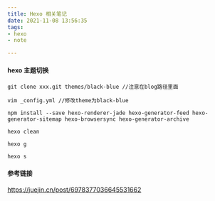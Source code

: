 ```yaml
---
title: Hexo 相关笔记
date: 2021-11-08 13:56:35
tags: 
- hexo
- note

---
```


#### hexo 主题切换
```
git clone xxx.git themes/black-blue //注意在blog路径里面

vim _config.yml //修改theme为black-blue

npm install --save hexo-renderer-jade hexo-generator-feed hexo-generator-sitemap hexo-browsersync hexo-generator-archive

hexo clean

hexo g

hexo s
```

#### 参考链接
https://juejin.cn/post/6978377036645531662